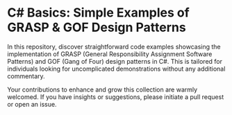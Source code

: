 # C# Basics: Simple Examples of GRASP & GOF Design Patterns

In this repository, discover straightforward code examples showcasing the implementation of GRASP (General Responsibility Assignment Software Patterns) and GOF (Gang of Four) design patterns in C#. This is tailored for individuals looking for uncomplicated demonstrations without any additional commentary.

Your contributions to enhance and grow this collection are warmly welcomed. If you have insights or suggestions, please initiate a pull request or open an issue.
